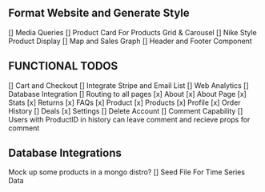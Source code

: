 


## Format Website and Generate Style
  [] Media Queries
  [] Product Card For Products Grid & Carousel
  [] Nike Style Product Display
  [] Map and Sales Graph
  [] Header and Footer Component 

## FUNCTIONAL TODOS
  [] Cart and Checkout
  [] Integrate Stripe and Email List
  [] Web Analytics
  [] Database Integration
  [] Routing to all pages
    [x] About
      [x] About Page
      [x] Stats
      [x] Returns
      [x] FAQs
    [x] Product
    [x] Products
    [x] Profile
      [x] Order History
      [] Deals
      [x] Settings
        [] Delete Account
  [] Comment Capability
  [] Users with ProductID in history can leave comment and recieve props for comment
  
## Database Integrations
  Mock up some products in a mongo distro?
  [] Seed File For Time Series Data